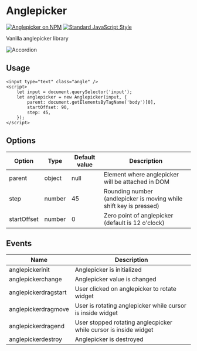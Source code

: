 # Anglepicker
[![Anglepicker on NPM](https://img.shields.io/npm/v/@gardelin/anglepicker.svg?style=flat-square)](https://www.npmjs.com/package/@gardelin/anglepicker)
[![Standard JavaScript Style](https://img.shields.io/badge/code_style-standard-brightgreen.svg?style=flat-square)](http://standardjs.com/)

Vanilla anglepicker library

![Accordion](https://cdn-skill.splashmath.com/panel-uploads/GlossaryTerm/5f71a7e251ad4e02a4226b4277ef4ea3/1545205512_Angle-Naming-an-angle.png)

## Usage

    <input type="text" class="angle" />
    <script>
        let input = document.querySelector('input');
        let anglepicker = new Anglepicker(input, {
            parent: document.getElementsByTagName('body')[0],
            startOffset: 90,
            step: 45,
        });
    </script>

## Options

| Option  | Type | Default value | Description |
| ----- | ----- | ----- | ----- |
| parent | object | null | Element where anglepicker will be attached in DOM |
| step | number | 45 | Rounding number (andlepicker is moving while shift key is pressed) |
| startOffset | number | 0 | Zero point of anglepicker (default is 12 o'clock) |

## Events
| Name  | Description |
| ----- | ----- |
| anglepickerinit | Anglepicker is initialized |
| anglepickerchange | Anglepicker value is changed |
| anglepickerdragstart | User clicked on anglepicker to rotate widget |
| anglepickerdragmove | User is rotating anglepicker while cursor is inside widget |
| anglepickerdragend | User stopped rotating anglecpicker while cursor is inside widget |
| anglepickerdestroy | Anglepicker is destroyed |